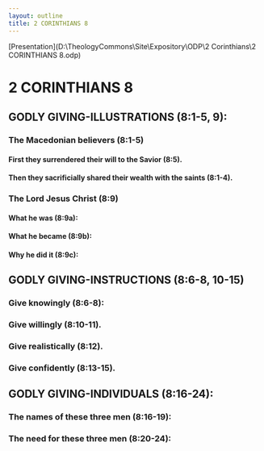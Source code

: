 ```yaml
---
layout: outline
title: 2 CORINTHIANS 8
---
```

[Presentation](D:\TheologyCommons\Site\Expository\ODP\2 Corinthians\2 CORINTHIANS 8.odp)
# 2 CORINTHIANS 8 
## GODLY GIVING-ILLUSTRATIONS (8:1-5, 9): 
###  The Macedonian believers (8:1-5) 
####  First they surrendered their will to the Savior (8:5). 
####  Then they sacrificially shared their wealth with the saints (8:1-4). 
###  The Lord Jesus Christ (8:9) 
####  What he was (8:9a): 
####  What he became (8:9b): 
####  Why he did it (8:9c): 
## GODLY GIVING-INSTRUCTIONS (8:6-8, 10-15) 
###  Give knowingly (8:6-8): 
###  Give willingly (8:10-11). 
###  Give realistically (8:12). 
###  Give confidently (8:13-15). 
## GODLY GIVING-INDIVIDUALS (8:16-24): 
###  The names of these three men (8:16-19): 
###  The need for these three men (8:20-24): 
